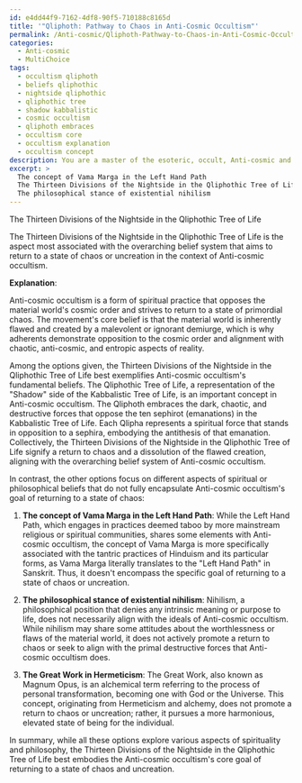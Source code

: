 ```yaml
---
id: e4dd44f9-7162-4df8-90f5-710188c8165d
title: '"Qliphoth: Pathway to Chaos in Anti-Cosmic Occultism"'
permalink: /Anti-cosmic/Qliphoth-Pathway-to-Chaos-in-Anti-Cosmic-Occultism/
categories:
  - Anti-cosmic
  - MultiChoice
tags:
  - occultism qliphoth
  - beliefs qliphothic
  - nightside qliphothic
  - qliphothic tree
  - shadow kabbalistic
  - cosmic occultism
  - qliphoth embraces
  - occultism core
  - occultism explanation
  - occultism concept
description: You are a master of the esoteric, occult, Anti-cosmic and education, you have written many textbooks on the subject. Respond to the multiple choice question first with the answer, then, fully explain the context of your rational, reasoning, and chain of thought in coming to the determination you have for that answer. Explain related concepts, formulas, or historical context relevant to this conclusion, giving a lesson on the topic to explain the reasoning afterwards.
excerpt: >
  The concept of Vama Marga in the Left Hand Path
  The Thirteen Divisions of the Nightside in the Qliphothic Tree of Life
  The philosophical stance of existential nihilism
---
```

The Thirteen Divisions of the Nightside in the Qliphothic Tree of Life

The Thirteen Divisions of the Nightside in the Qliphothic Tree of Life is the aspect most associated with the overarching belief system that aims to return to a state of chaos or uncreation in the context of Anti-cosmic occultism. 

**Explanation**:

Anti-cosmic occultism is a form of spiritual practice that opposes the material world's cosmic order and strives to return to a state of primordial chaos. The movement's core belief is that the material world is inherently flawed and created by a malevolent or ignorant demiurge, which is why adherents demonstrate opposition to the cosmic order and alignment with chaotic, anti-cosmic, and entropic aspects of reality.

Among the options given, the Thirteen Divisions of the Nightside in the Qliphothic Tree of Life best exemplifies Anti-cosmic occultism's fundamental beliefs. The Qliphothic Tree of Life, a representation of the "Shadow" side of the Kabbalistic Tree of Life, is an important concept in Anti-cosmic occultism. The Qliphoth embraces the dark, chaotic, and destructive forces that oppose the ten sephirot (emanations) in the Kabbalistic Tree of Life. Each Qlipha represents a spiritual force that stands in opposition to a sephira, embodying the antithesis of that emanation. Collectively, the Thirteen Divisions of the Nightside in the Qliphothic Tree of Life signify a return to chaos and a dissolution of the flawed creation, aligning with the overarching belief system of Anti-cosmic occultism.

In contrast, the other options focus on different aspects of spiritual or philosophical beliefs that do not fully encapsulate Anti-cosmic occultism's goal of returning to a state of chaos:

1. **The concept of Vama Marga in the Left Hand Path**: While the Left Hand Path, which engages in practices deemed taboo by more mainstream religious or spiritual communities, shares some elements with Anti-cosmic occultism, the concept of Vama Marga is more specifically associated with the tantric practices of Hinduism and its particular forms, as Vama Marga literally translates to the "Left Hand Path" in Sanskrit. Thus, it doesn't encompass the specific goal of returning to a state of chaos or uncreation.

2. **The philosophical stance of existential nihilism**: Nihilism, a philosophical position that denies any intrinsic meaning or purpose to life, does not necessarily align with the ideals of Anti-cosmic occultism. While nihilism may share some attitudes about the worthlessness or flaws of the material world, it does not actively promote a return to chaos or seek to align with the primal destructive forces that Anti-cosmic occultism does.

3. **The Great Work in Hermeticism**: The Great Work, also known as Magnum Opus, is an alchemical term referring to the process of personal transformation, becoming one with God or the Universe. This concept, originating from Hermeticism and alchemy, does not promote a return to chaos or uncreation; rather, it pursues a more harmonious, elevated state of being for the individual.

In summary, while all these options explore various aspects of spirituality and philosophy, the Thirteen Divisions of the Nightside in the Qliphothic Tree of Life best embodies the Anti-cosmic occultism's core goal of returning to a state of chaos and uncreation.
